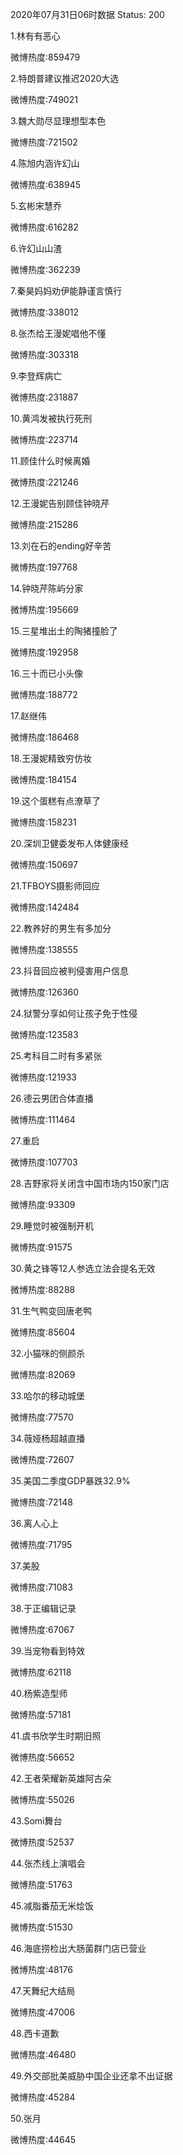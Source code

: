 2020年07月31日06时数据
Status: 200

1.林有有恶心

微博热度:859479

2.特朗普建议推迟2020大选

微博热度:749021

3.魏大勋尽显理想型本色

微博热度:721502

4.陈旭内涵许幻山

微博热度:638945

5.玄彬宋慧乔

微博热度:616282

6.许幻山山渣

微博热度:362239

7.秦昊妈妈劝伊能静谨言慎行

微博热度:338012

8.张杰给王漫妮唱他不懂

微博热度:303318

9.李登辉病亡

微博热度:231887

10.黄鸿发被执行死刑

微博热度:223714

11.顾佳什么时候离婚

微博热度:221246

12.王漫妮告别顾佳钟晓芹

微博热度:215286

13.刘在石的ending好辛苦

微博热度:197768

14.钟晓芹陈屿分家

微博热度:195669

15.三星堆出土的陶猪撞脸了

微博热度:192958

16.三十而已小头像

微博热度:188772

17.赵继伟

微博热度:186468

18.王漫妮精致穷仿妆

微博热度:184154

19.这个蛋糕有点潦草了

微博热度:158231

20.深圳卫健委发布人体健康经

微博热度:150697

21.TFBOYS摄影师回应

微博热度:142484

22.教养好的男生有多加分

微博热度:138555

23.抖音回应被判侵害用户信息

微博热度:126360

24.狱警分享如何让孩子免于性侵

微博热度:123583

25.考科目二时有多紧张

微博热度:121933

26.德云男团合体直播

微博热度:111464

27.重启

微博热度:107703

28.吉野家将关闭含中国市场内150家门店

微博热度:93309

29.睡觉时被强制开机

微博热度:91575

30.黄之锋等12人参选立法会提名无效

微博热度:88288

31.生气鸭变回唐老鸭

微博热度:85604

32.小猫咪的侧颜杀

微博热度:82069

33.哈尔的移动城堡

微博热度:77570

34.薇娅杨超越直播

微博热度:72607

35.美国二季度GDP暴跌32.9%

微博热度:72148

36.离人心上

微博热度:71795

37.美股

微博热度:71083

38.于正编辑记录

微博热度:67067

39.当宠物看到特效

微博热度:62118

40.杨紫造型师

微博热度:57181

41.虞书欣学生时期旧照

微博热度:56652

42.王者荣耀新英雄阿古朵

微博热度:55026

43.Somi舞台

微博热度:52537

44.张杰线上演唱会

微博热度:51763

45.减脂番茄无米烩饭

微博热度:51530

46.海底捞检出大肠菌群门店已营业

微博热度:48176

47.天舞纪大结局

微博热度:47006

48.西卡道歉

微博热度:46480

49.外交部批美威胁中国企业还拿不出证据

微博热度:45284

50.张月

微博热度:44645

